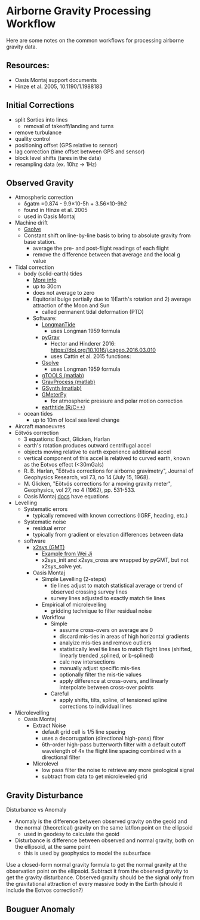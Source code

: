 # Airborne Gravity Processing Workflow

Here are some notes on the common workflows for processing airborne gravity data.

## Resources:
* Oasis Montaj support documents
* Hinze et al. 2005, 10.1190/1.1988183

## Initial Corrections

* split Sorties into lines
    * removal of takeoff/landing and turns
* remove turbulance
* quality control
* positioning offset (GPS relative to sensor)
* lag correction (time offset between GPS and sensor)
* block level shifts (tares in the data)
* resampling data (ex. 10hz -> 1Hz)

## Observed Gravity

* Atmospheric correction
    * δgatm =0.874 - 9.9×10-5h + 3.56×10-9h2
    * found in Hinze et al. 2005
    * used in Oasis Montaj
* Machine drift
    * [Gsolve](https://www.sciencedirect.com/science/article/pii/S2352711018300566)
    * Constant shift on line-by-line basis to bring to absolute gravity from base station.
        * average the pre- and post-flight readings of each flight
        * remove the difference between that average and the local g value
* Tidal correction
    * body (solid-earth) tides
        * [More info](https://geodesyworld.github.io/SOFTS/solid.htm)
        * up to 30cm
        * does not average to zero
        * Equitorial bulge partially due to 1)Earth's rotation and 2) average attraction of the Moon and Sun
            * called permanent tidal deformation (PTD)
        * Software:
            * [LongmanTide](https://github.com/bradyzp/LongmanTide/)
                * uses Longman 1959 formula
            * [pyGrav](https://github.com/basileh/pyGrav/tree/master/main_code)
                * Hector and Hinderer 2016: https://doi.org/10.1016/j.cageo.2016.03.010
                * uses Cattin et al. 2015 functions:
            * [Gsolve](https://www.sciencedirect.com/science/article/pii/S2352711018300566)
                * uses Longman 1959 formula
            * [gTOOLS (matlab)](https://www.sciencedirect.com/science/article/pii/S0098300421003095)
            * [GravProcess (matlab)](https://www.sciencedirect.com/science/article/pii/S0098300415000886?via%3Dihub)
            * [GSynth (matlab)](https://github.com/Thomas-Loudis/gsynth)
            * [GMeterPy](https://github.com/opengrav/gmeterpy/blob/master/gmeterpy/corrections/atmosphere.py)
                * for atmospheric pressure and polar motion correction
            * [earthtide (R/C++)](https://github.com/jkennel/earthtide)
    * ocean tides
        * up to 10m of local sea level change
* Aircraft manoeuvres
* Eötvös correction
    * 3 equations: Exact, Glicken, Harlan
    * earth's rotation produces outward centrifugal accel
    * objects moving relative to earth experience additional accel
    * vertical component of this accel is relatived to curved earth, known as the Eotvos effect (<30mGals)
    * R. B. Harlan, "Eötvös corrections for airborne gravimetry", Journal of Geophysics Research, vol 73, no 14 (July 15, 1968).
    * M. Glicken, "Eötvös corrections for a moving gravity meter", Geophysics, vol 27, no 4 (1962), pp. 531-533.
    * Oasis Montaj [docs](https://my.seequent.com/support/search/help/oasismontaj--content_gxhelp_g_geosoft_gx_gravity_eotvoscorrection.htm?page=3&types=&product=&keyword=airborne%20&kbtypes=&language=en_US&name=E%C3%B6tv%C3%B6s%20Correction) have equations
* Levelling
    * Systematic errors
        * typically removed with known corrections (IGRF, heading, etc.)
    * Systematic noise
        * residual error
        * typically from gradient or elevation differences between data
    * software
        * [x2sys (GMT)](https://www.sciencedirect.com/science/article/pii/S0098300409002945?via%3Dihub)
            * [Example from Wei Ji](https://github.com/weiji14/deepicedrain/blob/v0.3.0/atlxi_lake.ipynb)
            * x2sys_init and x2sys_cross are wrapped by pyGMT, but not x2sys_solve yet.
        * Oasis Montaj
            *  Simple Levelling (2-steps)
                * tie lines adjust to match statistical average or trend of observed crossing survey lines
                * survey lines adjusted to exactly match tie lines
            * Empirical of microlevelling
                * gridding technique to filter residual noise
            * Workflow
                * Simple
                    * assume cross-overs on average are 0
                    * discard mis-ties in areas of high horizontal gradients
                    * analyize mis-ties and remove outliers
                    * statistically level tie lines to match flight lines (shifted, linearly trended ,splined, or b-splined)
                    * calc new intersections
                    * manually adjust specific mis-ties
                    * optionally filter the mis-tie values
                    * apply difference at cross-overs, and linearly interpolate between cross-over points
                * Careful
                    * apply shifts, tilts, spline, of tensioned spline corrections to individual lines
* Microlevelling
    * Oasis Montaj
        * Extract Noise
            * default grid cell is 1/5 line spacing
            * uses a decorrugation (directional high-pass) filter
            * 6th-order high-pass butterworth filter with a default cutoff wavelength of 4x the flight line spacing combined with a directional filter
        * Microlevel
            * low pass filter the noise to retrieve any more geological signal
            * subtract from data to get microleveled grid

## Gravity Disturbance
Disturbance vs Anomaly

* Anomaly is the difference between observed gravity on the geoid and the normal (theoretical) gravity on the same lat/lon point on the ellipsoid
    * used in geodesy to calculate the geoid
* Disturbance is difference between observed and normal gravity, both on the ellipsoid, at the same point
    * this is used by geophysics to model the subsurface

Use a closed-form normal gravity formula to get the normal gravity at the observation point on the ellipsoid. Subtract it from the observed gravity to get the gravity disturbance. Observed gravity should be the signal only from the gravitational attraction of every massive body in the Earth (should it include the Eotvos correction?)

## Bouguer Anomaly

